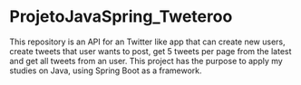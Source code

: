 # ProjetoJavaSpring_Tweteroo

This repository is an API for an Twitter like app that can create new users, create tweets that user wants to post, get 5 tweets per page from the latest
and get all tweets from an user. This project has the purpose to apply my studies on Java, using Spring Boot as a framework.
